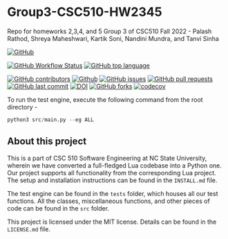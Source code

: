 # Group3-CSC510-HW2345
Repo for homeworks 2,3,4, and 5 Group 3 of CSC510 Fall 2022 - Palash Rathod, Shreya Maheshwari, Kartik Soni, Nandini Mundra, and Tanvi Sinha

[![GitHub](https://img.shields.io/github/license/kartikson1/Group3-CSC510-HW2345)](https://github.com/kartikson1/Group3-CSC510-HW2345/blob/main/LICENSE)
<!-- ![GitHub Workflow Status](https://img.shields.io/github/workflow/status/kartikson1/Group3-CSC510-Fall22/Python%20application) -->
[![GitHub Workflow Status](https://img.shields.io/github/workflow/status/kartikson1/Group3-CSC510-Fall22/Python%20application)](https://github.com/kartikson1/Group3-CSC510-HW2345/actions)
[![GitHub top language](https://img.shields.io/github/languages/top/kartikson1/Group3-CSC510-HW2345)](https://docs.python.org/3/)
<!-- ![Codecov](https://img.shields.io/codecov/c/github/kartikson1/Group3-CSC510-Fall22?flag=codecov&token=cd650c80-d8e0-491b-a414-55a9be644064) -->
[![GitHub contributors](https://img.shields.io/github/contributors/kartikson1/Group3-CSC510-HW2345)](https://github.com/kartikson1/Group3-CSC510-HW2345/graphs/contributors)
[![Github](https://img.shields.io/badge/language-python-red.svg)](https://docs.python.org/3/)
[![GitHub issues](https://img.shields.io/github/issues/kartikson1/Group3-CSC510-HW2345)](https://github.com/kartikson1/Group3-CSC510-HW2345/issues)
[![GitHub pull requests](https://img.shields.io/github/issues-pr/kartikson1/Group3-CSC510-HW2345)](https://github.com/kartikson1/Group3-CSC510-HW2345/pulls)
[![GitHub last commit](https://img.shields.io/github/last-commit/kartikson1/Group3-CSC510-HW2345)](https://github.com/kartikson1/Group3-CSC510-HW2345/commits/main)
[![DOI](https://zenodo.org/badge/533096328.svg)](https://zenodo.org/badge/latestdoi/533096328)
[![GitHub forks](https://img.shields.io/github/forks/kartikson1/Group3-CSC510-HW2345?style=social)](https://github.com/kartikson1/Group3-CSC510-HW2345/network/members)
[![codecov](https://codecov.io/github/tanvi9sinha/Group3-CSC510-HW2345/branch/main/graph/badge.svg?token=88f9f225-741b-4cfd-85c2-148ebb15962a)](https://codecov.io/github/tanvi9sinha/Group3-CSC510-HW2345)



To run the test engine, execute the following command from the root directory - 
```python
python3 src/main.py --eg ALL
```

## About this project
This is a part of CSC 510 Software Engineering at NC State University, wherein we have converted a full-fledged Lua codebase into a Python one. Our project supports all functionality from the corresponding Lua project. The setup and installation instructions can be found in the ```INSTALL.md``` file.

The test engine can be found in the ```tests``` folder, which houses all our test functions. All the classes, miscellaneous functions, and other pieces of code can be found in the ```src``` folder.

This project is licensed under the MIT license. Details can be found in the ```LICENSE.md``` file.



